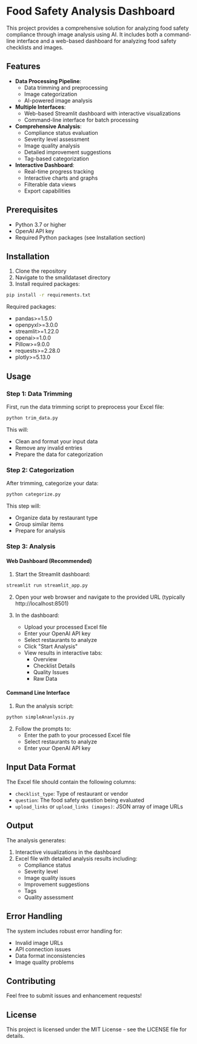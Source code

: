 # Food Safety Analysis Dashboard

This project provides a comprehensive solution for analyzing food safety compliance through image analysis using AI. It includes both a command-line interface and a web-based dashboard for analyzing food safety checklists and images.

## Features

- **Data Processing Pipeline**:
  - Data trimming and preprocessing
  - Image categorization
  - AI-powered image analysis
- **Multiple Interfaces**:
  - Web-based Streamlit dashboard with interactive visualizations
  - Command-line interface for batch processing
- **Comprehensive Analysis**:
  - Compliance status evaluation
  - Severity level assessment
  - Image quality analysis
  - Detailed improvement suggestions
  - Tag-based categorization
- **Interactive Dashboard**:
  - Real-time progress tracking
  - Interactive charts and graphs
  - Filterable data views
  - Export capabilities

## Prerequisites

- Python 3.7 or higher
- OpenAI API key
- Required Python packages (see Installation section)

## Installation

1. Clone the repository
2. Navigate to the smalldataset directory
3. Install required packages:
```bash
pip install -r requirements.txt
```

Required packages:
- pandas>=1.5.0
- openpyxl>=3.0.0
- streamlit>=1.22.0
- openai>=1.0.0
- Pillow>=9.0.0
- requests>=2.28.0
- plotly>=5.13.0

## Usage

### Step 1: Data Trimming
First, run the data trimming script to preprocess your Excel file:
```bash
python trim_data.py
```
This will:
- Clean and format your input data
- Remove any invalid entries
- Prepare the data for categorization

### Step 2: Categorization
After trimming, categorize your data:
```bash
python categorize.py
```
This step will:
- Organize data by restaurant type
- Group similar items
- Prepare for analysis

### Step 3: Analysis

#### Web Dashboard (Recommended)

1. Start the Streamlit dashboard:
```bash
streamlit run streamlit_app.py
```

2. Open your web browser and navigate to the provided URL (typically http://localhost:8501)

3. In the dashboard:
   - Upload your processed Excel file
   - Enter your OpenAI API key
   - Select restaurants to analyze
   - Click "Start Analysis"
   - View results in interactive tabs:
     - Overview
     - Checklist Details
     - Quality Issues
     - Raw Data

#### Command Line Interface

1. Run the analysis script:
```bash
python simpleAnanlysis.py
```

2. Follow the prompts to:
   - Enter the path to your processed Excel file
   - Select restaurants to analyze
   - Enter your OpenAI API key

## Input Data Format

The Excel file should contain the following columns:
- `checklist_type`: Type of restaurant or vendor
- `question`: The food safety question being evaluated
- `upload_links` or `upload_links (images)`: JSON array of image URLs

## Output

The analysis generates:
1. Interactive visualizations in the dashboard
2. Excel file with detailed analysis results including:
   - Compliance status
   - Severity level
   - Image quality issues
   - Improvement suggestions
   - Tags
   - Quality assessment

## Error Handling

The system includes robust error handling for:
- Invalid image URLs
- API connection issues
- Data format inconsistencies
- Image quality problems

## Contributing

Feel free to submit issues and enhancement requests!

## License

This project is licensed under the MIT License - see the LICENSE file for details. 